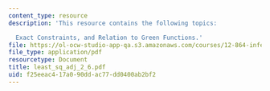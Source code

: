 ```yaml
---
content_type: resource
description: 'This resource contains the following topics:

  Exact Constraints, and Relation to Green Functions.'
file: https://ol-ocw-studio-app-qa.s3.amazonaws.com/courses/12-864-inference-from-data-and-models-spring-2005/f25eeac417a090ddac77dd0400ab2bf2_least_sq_adj_2_6.pdf
file_type: application/pdf
resourcetype: Document
title: least_sq_adj_2_6.pdf
uid: f25eeac4-17a0-90dd-ac77-dd0400ab2bf2
---
```

